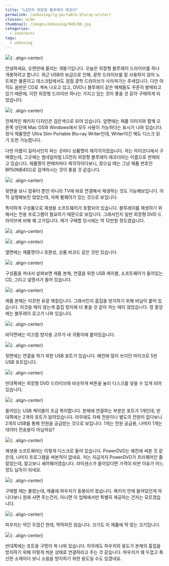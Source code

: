 ```yaml
---
title: "LG전자 외장형 블루레이 레코더"
permalink: /unboxing/lg-portable-bluray-writer/
classes: wide
thumbnail: /images/Unboxing/049/00.jpg
categories:
  - interests
tags:
  - unboxing
---
```


![](/images/Unboxing/049/00.jpg){: .align-center}

안녕하세요, 오랜만에 올리는 개봉기입니다. 오늘은 외장형 블루레이 드라이브를 하나 개봉하려고 합니다. 최근 USB의 보급으로 인해, 광학 드라이브를 잘 사용하지 않아 노트북은 물론이고 데스크탑에서도 점점 광학 드라이브가 사라져가는 추세입니다. 다만 아직도 음반은 CD로 계속 나오고 있고, DVD나 블루레이 같은 매체들도 꾸준히 발매되고 있기 때문에, 이런 외장형 드라이브 하나는 가지고 있는 것이 좋을 것 같아 구매하게 되었습니다.

![](/images/Unboxing/049/01.jpg){: .align-center}

전체적인 패키지 디자인은 검은색으로 되어 있습니다. 앞면에는 제품 이미지와 함께 오른쪽 상단에 Mac OS와 Windows에서 모두 사용이 가능하다는 표시가 나와 있습니다. 정식 제품명은 Ultra Slim Portable Blu-ray Writer인데, Writer이긴 해도 디스크 읽기 또한 가능합니다.

다만 이름이 길어서인지 파는 곳마다 상품명이 제각각이었습니다. 저는 아이코다에서 구매했는데, 그곳에는 썸네일처럼 LG전자 외장형 블루레이 레코더라는 이름으로 판매되고 있습니다. 제품명이 판매처마다 제각각이다보니, 찾으실 때는 그냥 제품 번호인 BP50NB40으로 검색하시는 것이 좋을 것 같습니다.

![](/images/Unboxing/049/02.jpg){: .align-center}

뒷면을 보니 컴퓨터 뿐만 아니라 TV에 바로 연결해서 재생하는 것도 가능해보입니다. 아직 실행해보진 않았는데, 자체 펌웨어가 있는 것으로 보입니다.

특이하게 구성품으로 재생용 소프트웨어가 포함되어 있습니다. 블루레이를 재생하기 위해서는 전용 프로그램이 필요하기 때문으로 보입니다. 그래서인지 일반 외장형 DVD 드라이브에 비해 꽤 고가입니다. 제가 구매할 당시에는 약 12만원 정도였습니다.

![](/images/Unboxing/049/03.jpg){: .align-center}

![](/images/Unboxing/049/04.jpg){: .align-center}

옆면에는 제품명이나 호환성, 상품 바코드 같은 것만 있습니다.

![](/images/Unboxing/049/05.jpg){: .align-center}

구성품을 꺼내서 살펴보면 제품 본체, 연결을 위한 USB 케이블, 소프트웨어가 들어있는 CD, 그리고 설명서가 들어 있습니다.

![](/images/Unboxing/049/06.jpg){: .align-center}

제품 본체는 미끈한 유광 재질입니다. 그래서인지 흠집을 방지하기 위해 비닐이 붙어 있습니다. 이것을 떼지 않는게 흠집 방지에 더 좋을 것 같아 저는 떼지 않았습니다. 정 중앙에는 블루레이 로고가 나와 있습니다.

![](/images/Unboxing/049/07.jpg){: .align-center}

바닥면에는 미끄럼 방지용 고무가 네 귀퉁이에 붙어있습니다.

![](/images/Unboxing/049/08.jpg){: .align-center}

뒷면에는 연결을 하기 위한 USB 포트가 있습니다. 예전에 많이 쓰이던 마이크로 5핀 USB 포트입니다.

![](/images/Unboxing/049/09.jpg){: .align-center}

반대쪽에는 외장형 DVD 드라이브와 비슷하게 버튼을 눌러 디스크를 넣을 수 있게 되어 있습니다.

![](/images/Unboxing/049/10.jpg){: .align-center}

들어있는 USB 케이블이 조금 특이합니다. 본체에 연결하는 부분은 포트가 1개인데, 반대쪽에는 2개의 포트가 달려있습니다. 아무래도 자체 전원이나 별도의 전원이 없다보니 2개의 USB를 통해 전원을 공급받는 것으로 보입니다. 1개는 전원 공급용, 나머지 1개는 데이터 전송용이 아닐까요?

![](/images/Unboxing/049/11.jpg){: .align-center}

재생용 소프트웨어는 이렇게 디스크로 들어 있습니다. PowerDVD는 예전에 써본 것 같은데, 나머지 프로그램을 써본적이 없네요. 저는 지금까지 PowerDVD가 프리웨어인 줄 알았는데, 알고보니 셰어웨어였습니다. 라이센스가 들어있다면 가격이 비싼 이유가 어느정도 납득이 되네요.

![](/images/Unboxing/049/12.jpg){: .align-center}

구매할 때는 몰랐는데, 제품에 파우치가 동봉되어 왔습니다. 패키지 안에 들어있던게 아니다보니 원래 사면 주는건지, 아니면 이 업체에서만 특별히 제공하는 건지는 모르겠습니다.

![](/images/Unboxing/049/13.jpg){: .align-center}

파우치는 약간 두껍긴 한데, 딱딱하진 않습니다. 크기도 이 제품에 딱 맞는 크기입니다.

![](/images/Unboxing/049/14.jpg){: .align-center}

반대쪽에는 포트용 구멍이 쏙 나와 있습니다. 아무래도 파우치의 용도가 본체의 흠집을 방지하기 위해 이렇게 씌운 상태로 연결하라고 주는 것 같습니다. 파우치가 꽤 두껍고 푹신한 소재이다 보니 소음을 방지하기 위한 용도일 수도 있겠네요.